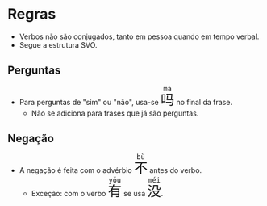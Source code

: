 # Regras

-   Verbos não são conjugados, tanto em pessoa quando em tempo verbal.
-   Segue a estrutura SVO.

## Perguntas

-   Para perguntas de "sim" ou "não", usa-se <font size="6"><code><ruby>吗<rt>ma</rt></ruby></code></font> no final da frase.
    -   Não se adiciona para frases que já são perguntas.

## Negação

-   A negação é feita com o advérbio <font size="6"><code><ruby>不<rt>bù</rt></ruby></code></font> antes do verbo.
    -   Exceção: com o verbo <font size="6"><code><ruby>有<rt>yǒu</rt></ruby></code></font> se usa <font size="6"><code><ruby>没<rt>méi</rt></ruby></code></font>.
